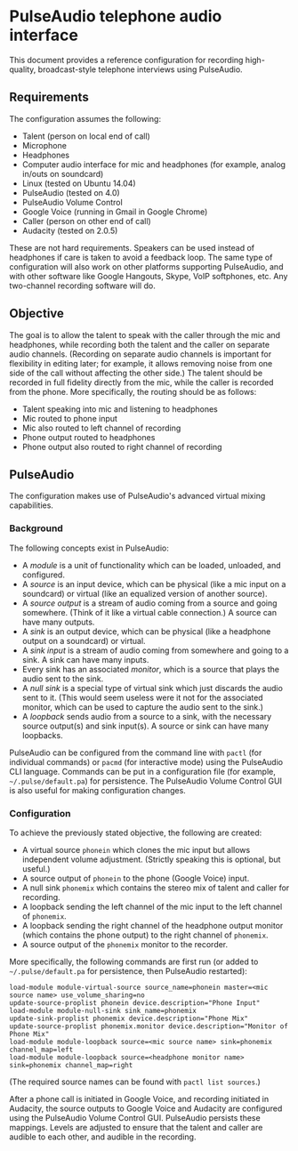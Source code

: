 # PulseAudio telephone audio interface
This document provides a reference configuration for recording high-quality, broadcast-style telephone interviews using PulseAudio.

## Requirements
The configuration assumes the following:

- Talent (person on local end of call)
- Microphone
- Headphones
- Computer audio interface for mic and headphones (for example, analog in/outs on soundcard)
- Linux (tested on Ubuntu 14.04)
- PulseAudio (tested on 4.0)
- PulseAudio Volume Control
- Google Voice (running in Gmail in Google Chrome)
- Caller (person on other end of call)
- Audacity (tested on 2.0.5)

These are not hard requirements. Speakers can be used instead of headphones if care is taken to avoid a feedback loop. The same type of configuration will also work on other platforms supporting PulseAudio, and with other software like Google Hangouts, Skype, VoIP softphones, etc. Any two-channel recording software will do.

## Objective
The goal is to allow the talent to speak with the caller through the mic and headphones, while recording both the talent and the caller on separate audio channels. (Recording on separate audio channels is important for flexibility in editing later; for example, it allows removing noise from one side of the call without affecting the other side.) The talent should be recorded in full fidelity directly from the mic, while the caller is recorded from the phone. More specifically, the routing should be as follows:

- Talent speaking into mic and listening to headphones
- Mic routed to phone input
- Mic also routed to left channel of recording
- Phone output routed to headphones
- Phone output also routed to right channel of recording

## PulseAudio
The configuration makes use of PulseAudio's advanced virtual mixing capabilities.

### Background
The following concepts exist in PulseAudio:

- A *module* is a unit of functionality which can be loaded, unloaded, and configured.
- A *source* is an input device, which can be physical (like a mic input on a soundcard) or virtual (like an equalized version of another source).
- A *source output* is a stream of audio coming from a source and going somewhere. (Think of it like a virtual cable connection.) A source can have many outputs.
- A *sink* is an output device, which can be physical (like a headphone output on a soundcard) or virtual.
- A *sink input* is a stream of audio coming from somewhere and going to a sink. A sink can have many inputs.
- Every sink has an associated *monitor*, which is a source that plays the audio sent to the sink.
- A *null sink* is a special type of virtual sink which just discards the audio sent to it. (This would seem useless were it not for the associated monitor, which can be used to capture the audio sent to the sink.)
- A *loopback* sends audio from a source to a sink, with the necessary source output(s) and sink input(s). A source or sink can have many loopbacks.

PulseAudio can be configured from the command line with `pactl` (for individual commands) or `pacmd` (for interactive mode) using the PulseAudio CLI language. Commands can be put in a configuration file (for example, `~/.pulse/default.pa`) for persistence. The PulseAudio Volume Control GUI is also useful for making configuration changes.

### Configuration
To achieve the previously stated objective, the following are created:

- A virtual source `phonein` which clones the mic input but allows independent volume adjustment. (Strictly speaking this is optional, but useful.)
- A source output of `phonein` to the phone (Google Voice) input.
- A null sink `phonemix` which contains the stereo mix of talent and caller for recording.
- A loopback sending the left channel of the mic input to the left channel of `phonemix`.
- A loopback sending the right channel of the headphone output monitor (which contains the phone output) to the right channel of `phonemix`.
- A source output of the `phonemix` monitor to the recorder.

More specifically, the following commands are first run (or added to `~/.pulse/default.pa` for persistence, then PulseAudio restarted):

```
load-module module-virtual-source source_name=phonein master=<mic source name> use_volume_sharing=no
update-source-proplist phonein device.description="Phone Input"
load-module module-null-sink sink_name=phonemix
update-sink-proplist phonemix device.description="Phone Mix"
update-source-proplist phonemix.monitor device.description="Monitor of Phone Mix"
load-module module-loopback source=<mic source name> sink=phonemix channel_map=left
load-module module-loopback source=<headphone monitor name> sink=phonemix channel_map=right
```
(The required source names can be found with `pactl list sources`.)

After a phone call is initiated in Google Voice, and recording initiated in Audacity, the source outputs to Google Voice and Audacity are configured using the PulseAudio Volume Control GUI. PulseAudio persists these mappings. Levels are adjusted to ensure that the talent and caller are audible to each other, and audible in the recording.
